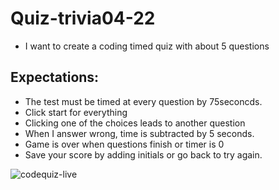 # Quiz-trivia04-22
- I want to create a coding timed quiz with about 5 questions

## Expectations:
- The test must be timed at every question by 75seconcds.
- Click start for everything
- Clicking one of the choices leads to another question
- When I answer wrong, time is subtracted by 5 seconds.
- Game is over when questions finish or timer is 0
- Save your score by adding initials or go back to try again.


![codequiz-live](https://user-images.githubusercontent.com/95250008/169672650-9d80665b-a667-4861-958a-f4b27ad0112b.png)
